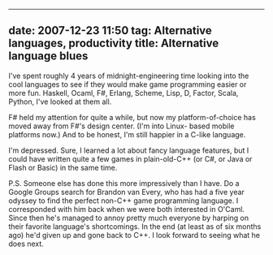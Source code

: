 
---
date: 2007-12-23 11:50
tag: Alternative languages, productivity
title: Alternative language blues
---

I've spent roughly 4 years of midnight-engineering time looking into the cool
languages to see if they would make game programming easier or more fun.
Haskell, Ocaml, F#, Erlang, Scheme, Lisp, D, Factor, Scala, Python, I've
looked at them all.

F# held my attention for quite a while, but now my
platform-of-choice has moved away from F#'s design center. (I'm into Linux-
based mobile platforms now.) And to be honest, I'm still happier in a C-like
language.

I'm depressed. Sure, I learned a lot about fancy language features,
but I could have written quite a few games in plain-old-C++ (or C#, or Java or
Flash or Basic) in the same time.

P.S. Someone else has done this more
impressively than I have. Do a Google Groups search for Brandon van Every, who
has had a five year odyssey to find the perfect non-C++ game programming
language. I corresponded with him back when we were both interested in O'Caml.
Since then he's managed to annoy pretty much everyone by harping on their
favorite language's shortcomings. In the end (at least as of six months ago)
he'd given up and gone back to C++. I look forward to seeing what he does
next.
